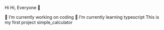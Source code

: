 Hi Hi, Everyone 👋

🔭 I’m currently working on coding
🌱 I’m currently learning typescript
This is my first project simple_calculator
